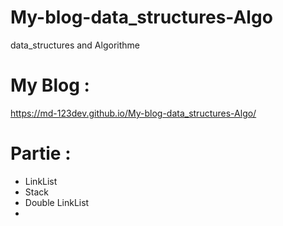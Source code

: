 # My-blog-data_structures-Algo
data_structures and Algorithme

# My Blog :

https://md-123dev.github.io/My-blog-data_structures-Algo/

# Partie : 

 - LinkList
 - Stack
 - Double LinkList
 - 
